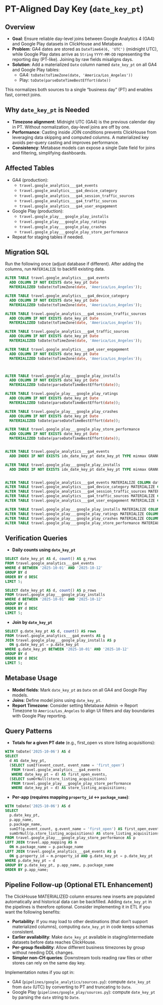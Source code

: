 # PT-Aligned Day Key (`date_key_pt`)

## Overview

- **Goal**: Ensure reliable day-level joins between Google Analytics 4 (GA4) and Google Play datasets in ClickHouse and Metabase.
- **Problem**: GA4 dates are stored as `DateTime64(6, 'UTC')` (midnight UTC), while Google Play dates arrive as `String` `YYYY-MM-DD` representing the reporting day (PT-like). Joining by raw fields misaligns days.
- **Solution**: Add a materialized `Date` column named `date_key_pt` on all GA4 and Google Play tables:
  - GA4: `toDate(toTimeZone(date, 'America/Los_Angeles'))`
  - Play: `toDate(parseDateTimeBestEffort(date))`

This normalizes both sources to a single “business day” (PT) and enables fast, correct joins.

## Why `date_key_pt` is Needed

- **Timezone alignment**: Midnight UTC (GA4) is the previous calendar day in PT. Without normalization, day-level joins are off by one.
- **Performance**: Casting inside JOIN conditions prevents ClickHouse from leveraging data skipping and computed columns. A materialized key avoids per-query casting and improves performance.
- **Consistency**: Metabase models can expose a single Date field for joins and filtering, simplifying dashboards.

## Affected Tables

- GA4 (production):
  - `travel.google_analytics___ga4_events`
  - `travel.google_analytics___ga4_device_category`
  - `travel.google_analytics___ga4_session_traffic_sources`
  - `travel.google_analytics___ga4_traffic_sources`
  - `travel.google_analytics___ga4_user_engagement`
- Google Play (production):
  - `travel.google_play___google_play_installs`
  - `travel.google_play___google_play_ratings`
  - `travel.google_play___google_play_crashes`
  - `travel.google_play___google_play_store_performance`
- Repeat for staging tables if needed.

## Migration SQL

Run the following once (adjust database if different). After adding the columns, run `MATERIALIZE` to backfill existing data.

```sql
ALTER TABLE travel.google_analytics___ga4_events
  ADD COLUMN IF NOT EXISTS date_key_pt Date
  MATERIALIZED toDate(toTimeZone(date, 'America/Los_Angeles'));

ALTER TABLE travel.google_analytics___ga4_device_category
  ADD COLUMN IF NOT EXISTS date_key_pt Date
  MATERIALIZED toDate(toTimeZone(date, 'America/Los_Angeles'));

ALTER TABLE travel.google_analytics___ga4_session_traffic_sources
  ADD COLUMN IF NOT EXISTS date_key_pt Date
  MATERIALIZED toDate(toTimeZone(date, 'America/Los_Angeles'));

ALTER TABLE travel.google_analytics___ga4_traffic_sources
  ADD COLUMN IF NOT EXISTS date_key_pt Date
  MATERIALIZED toDate(toTimeZone(date, 'America/Los_Angeles'));

ALTER TABLE travel.google_analytics___ga4_user_engagement
  ADD COLUMN IF NOT EXISTS date_key_pt Date
  MATERIALIZED toDate(toTimeZone(date, 'America/Los_Angeles'));



ALTER TABLE travel.google_play___google_play_installs
  ADD COLUMN IF NOT EXISTS date_key_pt Date
  MATERIALIZED toDate(parseDateTimeBestEffort(date));

ALTER TABLE travel.google_play___google_play_ratings
  ADD COLUMN IF NOT EXISTS date_key_pt Date
  MATERIALIZED toDate(parseDateTimeBestEffort(date));

ALTER TABLE travel.google_play___google_play_crashes
  ADD COLUMN IF NOT EXISTS date_key_pt Date
  MATERIALIZED toDate(parseDateTimeBestEffort(date));

ALTER TABLE travel.google_play___google_play_store_performance
  ADD COLUMN IF NOT EXISTS date_key_pt Date
  MATERIALIZED toDate(parseDateTimeBestEffort(date));


ALTER TABLE travel.google_analytics___ga4_events
  ADD INDEX IF NOT EXISTS idx_date_key_pt date_key_pt TYPE minmax GRANULARITY 1;

ALTER TABLE travel.google_play___google_play_installs
  ADD INDEX IF NOT EXISTS idx_date_key_pt date_key_pt TYPE minmax GRANULARITY 1;


ALTER TABLE travel.google_analytics___ga4_events MATERIALIZE COLUMN date_key_pt;
ALTER TABLE travel.google_analytics___ga4_device_category MATERIALIZE COLUMN date_key_pt;
ALTER TABLE travel.google_analytics___ga4_session_traffic_sources MATERIALIZE COLUMN date_key_pt;
ALTER TABLE travel.google_analytics___ga4_traffic_sources MATERIALIZE COLUMN date_key_pt;
ALTER TABLE travel.google_analytics___ga4_user_engagement MATERIALIZE COLUMN date_key_pt;

ALTER TABLE travel.google_play___google_play_installs MATERIALIZE COLUMN date_key_pt;
ALTER TABLE travel.google_play___google_play_ratings MATERIALIZE COLUMN date_key_pt;
ALTER TABLE travel.google_play___google_play_crashes MATERIALIZE COLUMN date_key_pt;
ALTER TABLE travel.google_play___google_play_store_performance MATERIALIZE COLUMN date_key_pt;
```

## Verification Queries

- **Daily counts using `date_key_pt`**

```sql
SELECT date_key_pt AS d, count() AS g_rows
FROM travel.google_analytics___ga4_events
WHERE d BETWEEN '2025-10-01' AND '2025-10-12'
GROUP BY d
ORDER BY d DESC
LIMIT 5;

SELECT date_key_pt AS d, count() AS p_rows
FROM travel.google_play___google_play_installs
WHERE d BETWEEN '2025-10-01' AND '2025-10-12'
GROUP BY d
ORDER BY d DESC
LIMIT 5;
```

- **Join by `date_key_pt`**

```sql
SELECT g.date_key_pt AS d, count() AS rows
FROM travel.google_analytics___ga4_events AS g
JOIN travel.google_play___google_play_installs AS p
  ON g.date_key_pt = p.date_key_pt
WHERE g.date_key_pt BETWEEN '2025-10-01' AND '2025-10-12'
GROUP BY d
ORDER BY d DESC
LIMIT 5;
```

## Metabase Usage

- **Model fields**: Mark `date_key_pt` as `Date` on all GA4 and Google Play models.
- **Joins**: Define model joins using `date_key_pt`.
- **Report Timezone**: Consider setting Metabase Admin → Report Timezone to `America/Los_Angeles` to align UI filters and day boundaries with Google Play reporting.

## Query Patterns

- **Totals for a given PT date** (e.g., first_open vs store listing acquisitions):

```sql
WITH toDate('2025-10-06') AS d
SELECT
  d AS date_key_pt,
  (SELECT sumIf(event_count, event_name = 'first_open')
   FROM travel.google_analytics___ga4_events
   WHERE date_key_pt = d) AS first_open_events,
  (SELECT sumOrNull(store_listing_acquisitions)
   FROM travel.google_play___google_play_store_performance
   WHERE date_key_pt = d) AS store_listing_acquisitions;
```

- **Per-app (requires mapping `property_id` ↔ `package_name`)**:

```sql
WITH toDate('2025-10-06') AS d
SELECT
  p.date_key_pt,
  p.app_name,
  p.package_name,
  sumIf(g.event_count, g.event_name = 'first_open') AS first_open_events,
  sumOrNull(p.store_listing_acquisitions) AS store_listing_acquisitions
FROM travel.google_play___google_play_store_performance AS p
LEFT JOIN travel.app_mapping AS m
  ON m.package_name = p.package_name
LEFT JOIN travel.google_analytics___ga4_events AS g
  ON g.property_id = m.property_id AND g.date_key_pt = p.date_key_pt
WHERE p.date_key_pt = d
GROUP BY p.date_key_pt, p.app_name, p.package_name
ORDER BY p.app_name;
```

## Pipeline Follow-up (Optional ETL Enhancement)

The ClickHouse MATERIALIZED column ensures new inserts are populated automatically and historical data can be backfilled. Adding `date_key_pt` in the pipelines is therefore optional. Consider implementing it in ETL if you want the following benefits:

- **Portability**: If you may load to other destinations (that don’t support materialized columns), computing `date_key_pt` in code keeps schemas consistent.
- **Earlier availability**: Make `date_key_pt` available in staging/intermediate datasets before data reaches ClickHouse.
- **Per-group flexibility**: Allow different business timezones by group without needing DDL changes.
- **Simpler non-CH queries**: Downstream tools reading raw files or other stores can rely on the same day key.

Implementation notes if you opt in:

- GA4 (`pipelines/google_analytics/sources.py`): compute `date_key_pt` from `date` (UTC) by converting to PT and truncating to `Date`.
- Google Play (`pipelines/google_play/sources.py`): compute `date_key_pt` by parsing the `date` string to `Date`.
